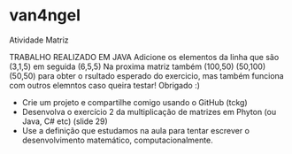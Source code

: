 # van4ngel
Atividade Matriz

 TRABALHO REALIZADO EM JAVA
 Adicione os elementos da linha que são (3,1,5) em seguida (6,5,5) 
 Na proxima matriz também (100,50) (50,100) (50,50) para obter o rsultado esperado do exercicio, mas também funciona com outros elemntos caso queira testar!
 Obrigado :)
 
- Crie um projeto e compartilhe comigo usando o GitHub (tckg)
- Desenvolva o exercício 2 da multiplicação de matrizes em Phyton (ou Java, C# etc) (slide 29)
- Use a definição que estudamos na aula para tentar escrever o desenvolvimento matemático, computacionalmente.
